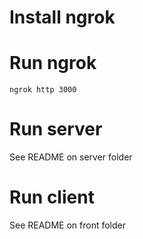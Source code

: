 # Install ngrok

# Run ngrok

`ngrok http 3000`

# Run server

See README on server folder

# Run client

See README on front folder